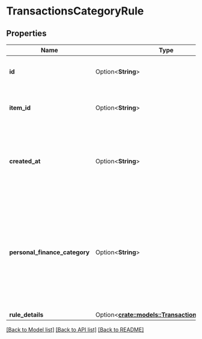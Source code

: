 # TransactionsCategoryRule

## Properties

Name | Type | Description | Notes
------------ | ------------- | ------------- | -------------
**id** | Option<**String**> | A unique identifier of the rule created | [optional]
**item_id** | Option<**String**> | A unique identifier of the item the rule was created for | [optional]
**created_at** | Option<**String**> | Date and time when a rule was created in [ISO 8601](https://wikipedia.org/wiki/ISO_8601) format ( `YYYY-MM-DDTHH:mm:ssZ` ).  | [optional]
**personal_finance_category** | Option<**String**> | Personal finance category unique identifier.  In the personal finance category taxonomy, this field is represented by the detailed category field.  | [optional]
**rule_details** | Option<[**crate::models::TransactionsRuleDetails**](TransactionsRuleDetails.md)> |  | [optional]

[[Back to Model list]](../README.md#documentation-for-models) [[Back to API list]](../README.md#documentation-for-api-endpoints) [[Back to README]](../README.md)


